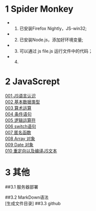 # 1 Spider Monkey  
- 1. 已安装Firefox Nightly，JS-win32;  
- 2. 已安装Node.js，添加好环境变量;  
- 3. 可以通过 js file.js 运行文件中的代码；
- 4. 


# 2 JavaScrept 
[001 JS语言认识](./JavaScriptStudy/001_JS语言认识.md)  
[002 基本数据类型](./JavaScriptStudy/002_基本数据类型.md)  
[003 算术运算](./JavaScriptStudy/003_算术运算.md)  
[004 条件语句](./JavaScriptStudy/004_条件语句.md)  
[005 逻辑运算符](./JavaScriptStudy/005_逻辑运算符.md)  
[006 switch语句](./JavaScriptStudy/006_switch语句.md)  
[007 匿名函数](./JavaScriptStudy/007_匿名函数.md)   
[008 Array 对象](./JavaScriptStudy/008_Array对象.md)  
[009 Date 对象](./JavaScriptStudy/009_Date对象.md)    
[010 重定向以及编译JS文本](https://developer.mozilla.org/en-US/docs/Mozilla/Projects/SpiderMonkey/Introduction_to_the_JavaScript_shell)  

# 3 其他   
##3.1 服务器部署  

##3.2 MarkDown语法  
[生成文件目录]
##3.3 github  

